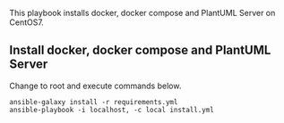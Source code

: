 This playbook installs docker, docker compose and PlantUML Server on CentOS7.

## Install docker, docker compose and PlantUML Server

Change to root and execute commands below.

```
ansible-galaxy install -r requirements.yml
ansible-playbook -i localhost, -c local install.yml
```


